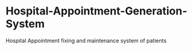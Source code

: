 # Hospital-Appointment-Generation-System
Hospital Appointment fixing and maintenance system of patients
